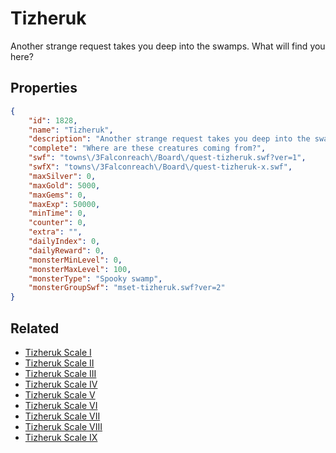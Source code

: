 # Tizheruk

Another strange request takes you deep into the swamps. What will find you here?

## Properties

```json
{
    "id": 1828,
    "name": "Tizheruk",
    "description": "Another strange request takes you deep into the swamps. What will find you here?",
    "complete": "Where are these creatures coming from?",
    "swf": "towns\/3Falconreach\/Board\/quest-tizheruk.swf?ver=1",
    "swfX": "towns\/3Falconreach\/Board\/quest-tizheruk-x.swf",
    "maxSilver": 0,
    "maxGold": 5000,
    "maxGems": 0,
    "maxExp": 50000,
    "minTime": 0,
    "counter": 0,
    "extra": "",
    "dailyIndex": 0,
    "dailyReward": 0,
    "monsterMinLevel": 0,
    "monsterMaxLevel": 100,
    "monsterType": "Spooky swamp",
    "monsterGroupSwf": "mset-tizheruk.swf?ver=2"
}
```

## Related

- [Tizheruk Scale I](../items/20261-tizheruk-scale-i.md)
- [Tizheruk Scale II](../items/20262-tizheruk-scale-ii.md)
- [Tizheruk Scale III](../items/20263-tizheruk-scale-iii.md)
- [Tizheruk Scale IV](../items/20264-tizheruk-scale-iv.md)
- [Tizheruk Scale V](../items/20265-tizheruk-scale-v.md)
- [Tizheruk Scale VI](../items/20266-tizheruk-scale-vi.md)
- [Tizheruk Scale VII](../items/20267-tizheruk-scale-vii.md)
- [Tizheruk Scale VIII](../items/20268-tizheruk-scale-viii.md)
- [Tizheruk Scale IX](../items/20269-tizheruk-scale-ix.md)

